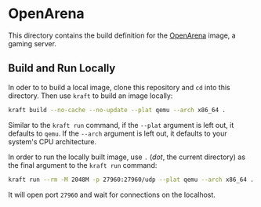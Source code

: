 # OpenArena

This directory contains the build definition for the [OpenArena](https://openarena.ws/news.html) image, a gaming server.

## Build and Run Locally

In oder to to build a local image, clone this repository and `cd` into this directory.
Then use `kraft` to build an image locally:

```bash
kraft build --no-cache --no-update --plat qemu --arch x86_64 .
```

Similar to the `kraft run` command, if the `--plat` argument is left out, it defaults to `qemu`.
If the `--arch` argument is left out, it defaults to your system's CPU architecture.

In order to run the locally built image, use `.` (_dot_, the current directory)  as the final argument to the `kraft run` command:

```bash
kraft run --rm -M 2048M -p 27960:27960/udp --plat qemu --arch x86_64 .
```

It will open port `27960` and wait for connections on the localhost.
